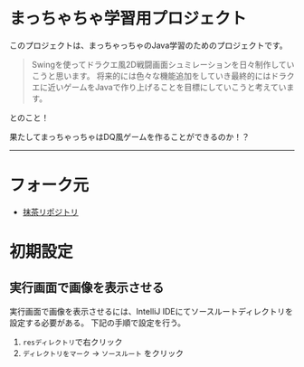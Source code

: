 # まっちゃちゃ学習用プロジェクト
このプロジェクトは、まっちゃっちゃのJava学習のためのプロジェクトです。

> Swingを使ってドラクエ風2D戦闘画面シュミレーションを日々制作していこうと思います。
> 将来的には色々な機能追加をしていき最終的にはドラクエに近いゲームをJavaで作り上げることを目標にしていこうと考えています。

とのこと！

果たしてまっちゃっちゃはDQ風ゲームを作ることができるのか！？

---
# フォーク元
- [抹茶リポジトリ](https://github.com/yanagikaito/java_dq_battle_system)

# 初期設定
## 実行画面で画像を表示させる
実行画面で画像を表示させるには、IntelliJ IDEにてソースルートディレクトリを設定する必要がある。
下記の手順で設定を行う。
1. `resディレクトリ`で右クリック
2. `ディレクトリをマーク` → `ソースルート` をクリック
